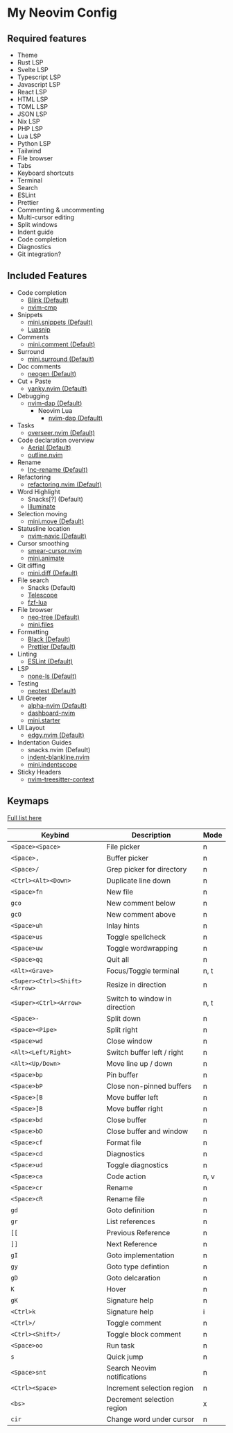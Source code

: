# My Neovim Config

## Required features

- Theme
- Rust LSP
- Svelte LSP
- Typescript LSP
- Javascript LSP
- React LSP
- HTML LSP
- TOML LSP
- JSON LSP
- Nix LSP
- PHP LSP
- Lua LSP
- Python LSP
- Tailwind
- File browser
- Tabs
- Keyboard shortcuts
- Terminal
- Search
- ESLint
- Prettier
- Commenting & uncommenting
- Multi-cursor editing
- Split windows
- Indent guide
- Code completion
- Diagnostics
- Git integration?

## Included Features

- Code completion
  - [Blink (Default)](https://www.lazyvim.org/extras/coding/blink)
  - [nvim-cmp](https://www.lazyvim.org/extras/coding/nvim-cmp)
- Snippets
  - [mini.snippets (Default)](https://www.lazyvim.org/extras/coding/mini-snippets)
  - [Luasnip](https://www.lazyvim.org/extras/coding/luasnip)
- Comments
  - [mini.comment (Default)](https://www.lazyvim.org/extras/coding/mini-comment)
- Surround
  - [mini.surround (Default)](https://www.lazyvim.org/extras/coding/mini-surround)
- Doc comments
  - [neogen (Default)](https://www.lazyvim.org/extras/coding/neogen)
- Cut + Paste
  - [yanky.nvim (Default)](https://www.lazyvim.org/extras/coding/yanky)
- Debugging
  - [nvim-dap (Default)](https://www.lazyvim.org/extras/dap/core)
    - Neovim Lua
      - [nvim-dap (Default)](https://www.lazyvim.org/extras/dap/nlua)
- Tasks
  - [overseer.nvim (Default)](https://www.lazyvim.org/extras/editor/overseer)
- Code declaration overview
  - [Aerial (Default)](https://www.lazyvim.org/extras/editor/aerial)
  - [outline.nvim](https://github.com/hedyhli/outline.nvim)
- Rename
  - [Inc-rename (Default)](https://www.lazyvim.org/extras/editor/inc-rename)
- Refactoring
  - [refactoring.nvim (Default)](https://www.lazyvim.org/extras/editor/refactoring)
- Word Highlight
  - Snacks[?] (Default)
  - [Illuminate](https://www.lazyvim.org/extras/editor/illuminate)
- Selection moving
  - [mini.move (Default)](https://github.com/echasnovski/mini.move)
- Statusline location
  - [nvim-navic (Default)](https://www.lazyvim.org/extras/editor/navic)
- Cursor smoothing
  - [smear-cursor.nvim](https://www.lazyvim.org/extras/ui/smear-cursor)
  - [mini.animate](https://www.lazyvim.org/extras/ui/mini-animate)
- Git diffing
  - [mini.diff (Default)](https://www.lazyvim.org/extras/editor/mini-diff)
- File search
  - Snacks (Default)
  - [Telescope](https://www.lazyvim.org/extras/editor/telescope)
  - [fzf-lua](https://www.lazyvim.org/extras/editor/fzf)
- File browser
  - [neo-tree (Default)](https://www.lazyvim.org/extras/editor/neo-tree)
  - [mini.files](https://github.com/echasnovski/mini.files)
- Formatting
  - [Black (Default)](https://www.lazyvim.org/extras/formatting/black)
  - [Prettier (Default)](https://www.lazyvim.org/extras/formatting/prettier)
- Linting
  - [ESLint (Default)](https://www.lazyvim.org/extras/linting/eslint)
- LSP
  - [none-ls (Default)](https://www.lazyvim.org/extras/lsp/none-ls)
- Testing
  - [neotest (Default)](https://www.lazyvim.org/extras/test/core)
- UI Greeter
  - [alpha-nvim (Default)](https://www.lazyvim.org/extras/ui/alpha)
  - [dashboard-nvim](https://www.lazyvim.org/extras/ui/dashboard-nvim)
  - [mini.starter](https://github.com/echasnovski/mini.starter)
- UI Layout
  - [edgy.nvim (Default)](https://www.lazyvim.org/extras/ui/edgy)
- Indentation Guides
  - snacks.nvim (Default)
  - [indent-blankline.nvim](https://www.lazyvim.org/extras/ui/indent-blankline)
  - [mini.indentscope](https://github.com/echasnovski/mini.indentscope)
- Sticky Headers
  - [nvim-treesitter-context](https://www.lazyvim.org/extras/ui/treesitter-context)

## Keymaps

[Full list here](https://www.lazyvim.org/keymaps#snacksnvim)

| Keybind                       | Description                   | Mode |
| ----------------------------- | ----------------------------- | ---- |
| `<Space><Space>`              | File picker                   | n    |
| `<Space>,`                    | Buffer picker                 | n    |
| `<Space>/`                    | Grep picker for directory     | n    |
| `<Ctrl><Alt><Down>`           | Duplicate line down           | n    |
| `<Space>fn`                   | New file                      | n    |
| `gco`                         | New comment below             | n    |
| `gcO`                         | New comment above             | n    |
| `<Space>uh`                   | Inlay hints                   | n    |
| `<Space>us`                   | Toggle spellcheck             | n    |
| `<Space>uw`                   | Toggle wordwrapping           | n    |
| `<Space>qq`                   | Quit all                      | n    |
| `<Alt><Grave>`                | Focus/Toggle terminal         | n, t |
| `<Super><Ctrl><Shift><Arrow>` | Resize in direction           | n    |
| `<Super><Ctrl><Arrow>`        | Switch to window in direction | n, t |
| `<Space>-`                    | Split down                    | n    |
| `<Space><Pipe>`               | Split right                   | n    |
| `<Space>wd`                   | Close window                  | n    |
| `<Alt><Left/Right>`           | Switch buffer left / right    | n    |
| `<Alt><Up/Down>`              | Move line up / down           | n    |
| `<Space>bp`                   | Pin buffer                    | n    |
| `<Space>bP`                   | Close non-pinned buffers      | n    |
| `<Space>[B`                   | Move buffer left              | n    |
| `<Space>]B`                   | Move buffer right             | n    |
| `<Space>bd`                   | Close buffer                  | n    |
| `<Space>bD`                   | Close buffer and window       | n    |
| `<Space>cf`                   | Format file                   | n    |
| `<Space>cd`                   | Diagnostics                   | n    |
| `<Space>ud`                   | Toggle diagnostics            | n    |
| `<Space>ca`                   | Code action                   | n, v |
| `<Space>cr`                   | Rename                        | n    |
| `<Space>cR`                   | Rename file                   | n    |
| `gd`                          | Goto definition               | n    |
| `gr`                          | List references               | n    |
| `[[`                          | Previous Reference            | n    |
| `]]`                          | Next Reference                | n    |
| `gI`                          | Goto implementation           | n    |
| `gy`                          | Goto type defintion           | n    |
| `gD`                          | Goto delcaration              | n    |
| `K`                           | Hover                         | n    |
| `gK`                          | Signature help                | n    |
| `<Ctrl>k`                     | Signature help                | i    |
| `<Ctrl>/`                     | Toggle comment                | n    |
| `<Ctrl><Shift>/`              | Toggle block comment          | n    |
| `<Space>oo`                   | Run task                      | n    |
| `s`                           | Quick jump                    | n    |
| `<Space>snt`                  | Search Neovim notifications   | n    |
| `<Ctrl><Space>`               | Increment selection region    | n    |
| `<bs>`                        | Decrement selection region    | x    |
| `cir`                         | Change word under cursor      | n    |
